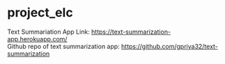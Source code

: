 # project_elc

Text Summariation App Link: https://text-summarization-app.herokuapp.com/
<br>
Github repo of text summarization app: https://github.com/gpriya32/text-summarization
